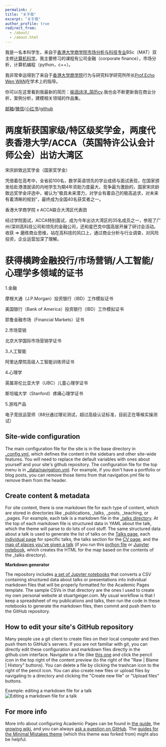 ```yaml
---
permalink: /
title: "关于我"
excerpt: "关于我"
author_profile: true
redirect_from: 
  - /about/
  - /about.html
---
```

我是一名本科学生，来自于[香港大学](https://www.hku.hk/)[商学院](https://www.hkubs.hku.hk/sc/)[市场分析与科技专业](https://ug.hkubs.hku.hk/programme/bsc-mat)BSc（MAT）双主修[计算机科学](https://www.cs.hku.hk/)。我主要修习的课程有公司金融（corporate finance），市场分析，计算机编程（python，c++）。

我非常幸运得到了来自于[香港大学商学院](https://www.hkubs.hku.hk/sc/)行为与研究科学研究所所长[Prof.Echo Wen WAN](https://www.hkubs.hku.hk/people/echo-wen-wan/)在学术上的指导。

你可以在这里看到我最新的简历：[喻涵诗洋_简历cv](../assets/喻涵诗洋_简历cv.pdf).我也会不断更新我在商业分析，案例分析，建模相关领域的作品集。

[邮箱](mailto:u3628925@connect.hku.hk)/[微信](../image/wechat.jpg)/[小红书](https://www.xiaohongshu.com/user/profile/612c6a940000000001007c85)/[github](github.com/YUHANTA)

两度斩获国家级/特区级奖学金，两度代表香港大学/ACCA（英国特许公认会计师公会）出访大湾区
======
宋庆龄致远奖学金（国家奖学金）

凭借着在高考中，全省前100名，数学英语领先的学业成绩与面试表现，在国家颁发给赴港澳就读的内地学生为期4年资助力度最大，竞争最为激励的，国家宋庆龄致远奖学金评选中，被认为“极具未来潜力，对学业有着自己的极高追求，对未来有着清晰的规划”，最终成为全国40名获奖者之一。

香港大学商学院 x ACCA联合大湾区代表团

经过学院面试，ACCA特别面试，成为今年出访大湾区的35名成员之一，参观了广州/深圳高科技公司和领先的金融公司，还和星巴克中国高层开展了研讨会活动。收获 => 磨练商业思维，站在高科技的风口上，通过商业分析与行业调查，对风险投资，企业运营加深了理解。

获得横跨金融投行/市场营销/人工智能/心理学多领域的证书
======
1.金融

摩根大通（J.P.Morgan）投资银行（IBD）工作模拟证书

美国银行（Bank of America）投资银行（IBD）工作模拟证书

耶鲁金融市场（Financial Markets）证书

2.市场营销

北京大学国际市场营销学证书

3.人工智能

阿里达摩院高级人工智能训练师证书

4.心理学

英属哥伦比亚大学（UBC）儿童心理学证书

斯坦福大学（Stanford）疼痛心理学证书

5.游戏产品

电子竞技运营师（88分通过理论测试，超过高级认证标准，目前正在等候实操测试）
   
Site-wide configuration
------
The main configuration file for the site is in the base directory in [_config.yml](https://github.com/academicpages/academicpages.github.io/blob/master/_config.yml), which defines the content in the sidebars and other site-wide features. You will need to replace the default variables with ones about yourself and your site's github repository. The configuration file for the top menu is in [_data/navigation.yml](https://github.com/academicpages/academicpages.github.io/blob/master/_data/navigation.yml). For example, if you don't have a portfolio or blog posts, you can remove those items from that navigation.yml file to remove them from the header. 

Create content & metadata
------
For site content, there is one markdown file for each type of content, which are stored in directories like _publications, _talks, _posts, _teaching, or _pages. For example, each talk is a markdown file in the [_talks directory](https://github.com/academicpages/academicpages.github.io/tree/master/_talks). At the top of each markdown file is structured data in YAML about the talk, which the theme will parse to do lots of cool stuff. The same structured data about a talk is used to generate the list of talks on the [Talks page](https://academicpages.github.io/talks), each [individual page](https://academicpages.github.io/talks/2012-03-01-talk-1) for specific talks, the talks section for the [CV page](https://academicpages.github.io/cv), and the [map of places you've given a talk](https://academicpages.github.io/talkmap.html) (if you run this [python file](https://github.com/academicpages/academicpages.github.io/blob/master/talkmap.py) or [Jupyter notebook](https://github.com/academicpages/academicpages.github.io/blob/master/talkmap.ipynb), which creates the HTML for the map based on the contents of the _talks directory).

**Markdown generator**

The repository includes [a set of Jupyter notebooks](https://github.com/academicpages/academicpages.github.io/tree/master/markdown_generator
) that converts a CSV containing structured data about talks or presentations into individual markdown files that will be properly formatted for the Academic Pages template. The sample CSVs in that directory are the ones I used to create my own personal website at stuartgeiger.com. My usual workflow is that I keep a spreadsheet of my publications and talks, then run the code in these notebooks to generate the markdown files, then commit and push them to the GitHub repository.

How to edit your site's GitHub repository
------
Many people use a git client to create files on their local computer and then push them to GitHub's servers. If you are not familiar with git, you can directly edit these configuration and markdown files directly in the github.com interface. Navigate to a file (like [this one](https://github.com/academicpages/academicpages.github.io/blob/master/_talks/2012-03-01-talk-1.md) and click the pencil icon in the top right of the content preview (to the right of the "Raw | Blame | History" buttons). You can delete a file by clicking the trashcan icon to the right of the pencil icon. You can also create new files or upload files by navigating to a directory and clicking the "Create new file" or "Upload files" buttons. 

Example: editing a markdown file for a talk
![Editing a markdown file for a talk](/images/editing-talk.png)

For more info
------
More info about configuring Academic Pages can be found in [the guide](https://academicpages.github.io/markdown/), the [growing wiki](https://github.com/academicpages/academicpages.github.io/wiki), and you can always [ask a question on GitHub](https://github.com/academicpages/academicpages.github.io/discussions). The [guides for the Minimal Mistakes theme](https://mmistakes.github.io/minimal-mistakes/docs/configuration/) (which this theme was forked from) might also be helpful.

